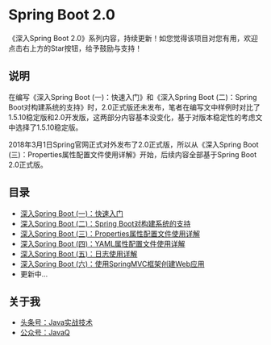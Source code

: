 # Spring Boot 2.0
《深入Spring Boot 2.0》系列内容，持续更新！如您觉得该项目对您有用，欢迎点击右上方的Star按钮，给予鼓励与支持！

## 说明
在编写《深入Spring Boot (一)：快速入门》和《深入Spring Boot (二)：Spring Boot对构建系统的支持》时，2.0正式版还未发布，笔者在编写文中样例时对比了1.5.10稳定版和2.0开发版，这两部分内容基本没变化，基于对版本稳定性的考虑文中选择了1.5.10稳定版。

2018年3月1日Spring官网正式对外发布了2.0正式版，所以从《深入Spring Boot (三)：Properties属性配置文件使用详解》开始，后续内容全部基于Spring Boot 2.0正式版。

## 目录

* [深入Spring Boot (一)：快速入门](https://mp.weixin.qq.com/s/WBobttZMTXwg3PsDBQLSZw)
* [深入Spring Boot (二)：Spring Boot对构建系统的支持](https://mp.weixin.qq.com/s/LjzYb5NBDbSWaOoI9KnoDg)
* [深入Spring Boot (三)：Properties属性配置文件使用详解](https://mp.weixin.qq.com/s/w3zJmMEInxgqLHzKYOMSGg)
* [深入Spring Boot (四)：YAML属性配置文件使用详解](https://mp.weixin.qq.com/s/zzNo5tTR9OIhcYi8-x-kog)
* [深入Spring Boot (五)：日志使用详解](https://mp.weixin.qq.com/s/9-C8zeIwF4TQrAIAsYgGBQ)
* [深入Spring Boot (六)：使用SpringMVC框架创建Web应用](https://mp.weixin.qq.com/s/BPyEFP1RFobHc5MzniB6Pg)
* 更新中...

## 关于我
* [头条号：Java实战技术](https://www.toutiao.com/c/user/62859607968/#mid=1575311975640078)
* [公众号：JavaQ](https://mp.weixin.qq.com/s/QE2PY9B4iFFV9gCabkJzcw?_blank)
